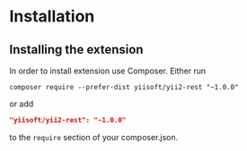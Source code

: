 Installation
============

## Installing the extension

In order to install extension use Composer. Either run

```
composer require --prefer-dist yiisoft/yii2-rest "~1.0.0"
```

or add

```json
"yiisoft/yii2-rest": "~1.0.0"
```

to the `require` section of your composer.json.
